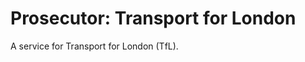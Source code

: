 Prosecutor: Transport for London
================================


A service for Transport for London (TfL).